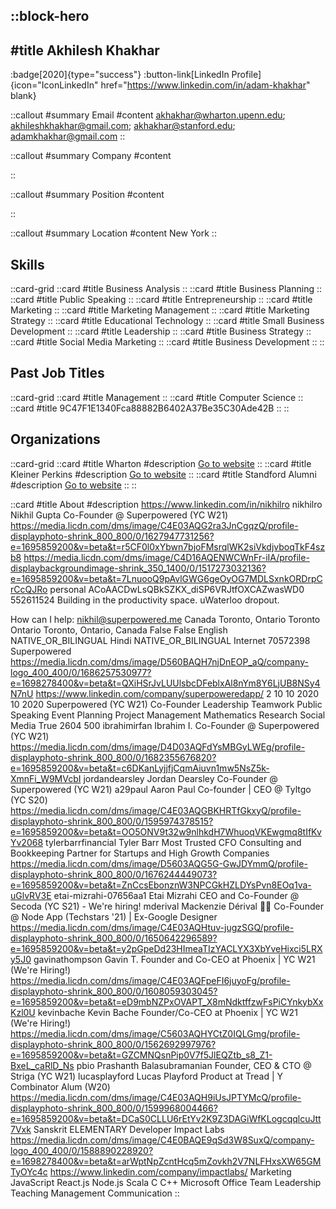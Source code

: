 ::block-hero
---
#title
Akhilesh Khakhar
---

:badge[2020]{type="success"}
:button-link[LinkedIn Profile]{icon="IconLinkedIn" href="https://www.linkedin.com/in/adam-khakhar" blank}

::callout
#summary
Email
#content
akhakhar@wharton.upenn.edu; akhileshkhakhar@gmail.com; akhakhar@stanford.edu; adamkhakhar@gmail.com
::

::callout
#summary
Company
#content

::

::callout
#summary
Position
#content

::

::callout
#summary
Location
#content
New York
::

## Skills
::card-grid
::card
#title
Business Analysis
::
::card
#title
Business Planning
::
::card
#title
Public Speaking
::
::card
#title
Entrepreneurship
::
::card
#title
Marketing
::
::card
#title
Marketing Management
::
::card
#title
Marketing Strategy
::
::card
#title
Educational Technology
::
::card
#title
Small Business Development
::
::card
#title
Leadership
::
::card
#title
Business Strategy
::
::card
#title
Social Media Marketing
::
::card
#title
Business Development
::
::

## Past Job Titles
::card-grid
::card
#title
Management
::
::card
#title
Computer Science
::
::card
#title
9C47F1E1340Fca88882B6402A37Be35C30Ade42B
::
::

## Organizations
::card-grid
::card
#title
Wharton
#description
[Go to website](wharton.upenn.edu)
::
::card
#title
Kleiner Perkins
#description
[Go to website](kleinerperkins.com)
::
::card
#title
Standford Alumni
#description
[Go to website](stanfordalumni.org)
::
::

::card
#title
About
#description
https://www.linkedin.com/in/nikhilro nikhilro Nikhil Gupta Co-Founder @ Superpowered (YC W21) https://media.licdn.com/dms/image/C4E03AQG2ra3JnCgqzQ/profile-displayphoto-shrink_800_800/0/1627947731256?e=1695859200&v=beta&t=r5CF0l0xYbwn7bjoFMsrqlWK2siVkdjvboqTkF4szb8 https://media.licdn.com/dms/image/C4D16AQENWCWnFr-iIA/profile-displaybackgroundimage-shrink_350_1400/0/1517273032136?e=1695859200&v=beta&t=7LnuooQ9pAvlGWG6geOyOG7MDLSxnkORDrpCrCcQJRo personal ACoAACDwLsQBkSZKX_diSP6VRJtfOXCAZwasWD0 552611524 Building in the productivity space. uWaterloo dropout.

How can I help: nikhil@superpowered.me Canada Toronto, Ontario Toronto Ontario Toronto, Ontario, Canada False False English NATIVE_OR_BILINGUAL Hindi NATIVE_OR_BILINGUAL Internet 70572398 Superpowered https://media.licdn.com/dms/image/D560BAQH7njDnEOP_aQ/company-logo_400_400/0/1686257530977?e=1698278400&v=beta&t=QXiHSrJvLUUlsbcDFeblxAl8nYm8Y6LjUB8NSy4N7nU https://www.linkedin.com/company/superpoweredapp/ 2 10 10 2020 10 2020 Superpowered (YC W21) Co-Founder Leadership Teamwork Public Speaking Event Planning Project Management Mathematics Research Social Media True 2604 500 ibrahimirfan Ibrahim I. Co-Founder @ Superpowered (YC W21) https://media.licdn.com/dms/image/D4D03AQFdYsMBGyLWEg/profile-displayphoto-shrink_800_800/0/1682355676820?e=1695859200&v=beta&t=c6DKanLyjjfjCqmAiuvn1mw5NsZ5k-XmnFi_W9MVcbI jordandearsley Jordan Dearsley Co-Founder @ Superpowered (YC W21) a29paul Aaron Paul Co-founder | CEO @ Tyltgo (YC S20) https://media.licdn.com/dms/image/C4E03AQGBKHRTfGkxyQ/profile-displayphoto-shrink_800_800/0/1595974378515?e=1695859200&v=beta&t=OO5ONV9t32w9nlhkdH7WhuoqVKEwgmq8tIfKvYv2068 tylerbarrfinancial Tyler Barr Most Trusted CFO Consulting and Bookkeeping Partner for Startups and High Growth Companies https://media.licdn.com/dms/image/D5603AQG5G-GwJDYmmQ/profile-displayphoto-shrink_800_800/0/1676244449073?e=1695859200&v=beta&t=ZnCcsEbonznW3NPCGkHZLDYsPvn8EOq1va-uGlvRV3E etai-mizrahi-07656aa1 Etai Mizrahi CEO and Co-Founder @ Secoda (YC S21) - We're hiring! mderival Mackenzie Dérival ✌🏾 Co-Founder @ Node App (Techstars '21) | Ex-Google Designer https://media.licdn.com/dms/image/C4E03AQHtuv-jugzSGQ/profile-displayphoto-shrink_800_800/0/1650642296589?e=1695859200&v=beta&t=y2pGpeDd23HImeaTIzYACLYX3XbYveHixci5LRXy5J0 gavinathompson Gavin T. Founder and Co-CEO at Phoenix | YC W21 (We're Hiring!) https://media.licdn.com/dms/image/C4E03AQFpeFI6juyoFg/profile-displayphoto-shrink_800_800/0/1608059303045?e=1695859200&v=beta&t=eD9mbNZPxOVAPT_X8mNdktffzwFsPiCYnkybXxKzl0U kevinbache Kevin Bache Founder/Co-CEO at Phoenix | YC W21 (We're Hiring!) https://media.licdn.com/dms/image/C5603AQHYCtZ0IQLGmg/profile-displayphoto-shrink_800_800/0/1562692997976?e=1695859200&v=beta&t=GZCMNQsnPip0V7f5JlEQZtb_s8_Z1-BxeL_caRlD_Ns pbio Prashanth Balasubramanian Founder, CEO & CTO @ Striga (YC W21) lucasplayford Lucas Playford Product at Tread | Y Combinator Alum (W20) https://media.licdn.com/dms/image/C4E03AQH9iUsJPTYMcQ/profile-displayphoto-shrink_800_800/0/1599968004466?e=1695859200&v=beta&t=DCaS0CLLU6rEtYv2K9Z3DAGiWfKLogcqqlcuJtt7Vxk Sanskrit ELEMENTARY Developer Impact Labs https://media.licdn.com/dms/image/C4E0BAQE9qSd3W8SuxQ/company-logo_400_400/0/1588890228920?e=1698278400&v=beta&t=arWptNpZcntHcq5mZovkh2V7NLFHxsXW65GMTyOYc4c https://www.linkedin.com/company/impactlabs/ Marketing JavaScript React.js Node.js Scala C C++ Microsoft Office Team Leadership Teaching Management Communication
::
